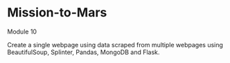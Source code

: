 # Mission-to-Mars
Module 10

Create a single webpage using data scraped from multiple webpages using BeautifulSoup, Splinter, Pandas, MongoDB and Flask.
